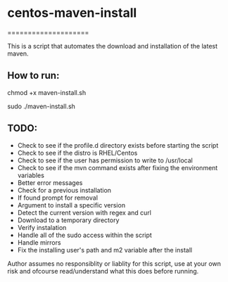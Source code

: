 # centos-maven-install
====================

This is a script that automates the download and installation of the latest maven.

## How to run:

chmod +x maven-install.sh

sudo ./maven-install.sh

## TODO: 

- Check to see if the profile.d directory exists before starting the script
- Check to see if the distro is RHEL/Centos
- Check to see if the user has permission to write to /usr/local
- Check to see if the mvn command exists after fixing the environment variables
- Better error messages
- Check for a previous installation
 - If found prompt for removal
- Argument to install a specific version
- Detect the current version with regex and curl 
- Download to a temporary directory
- Verify instalation
- Handle all of the sudo access within the script
- Handle mirrors
- Fix the installing user's path and m2 variable after the install

Author assumes no responsiblity or liablity for this script, use at your own risk and ofcourse read/understand what this does before running.
